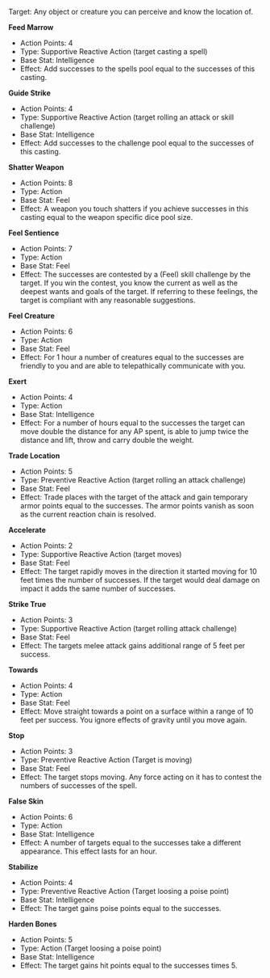 Target: Any object or creature you can perceive and know the location of.

**Feed Marrow**
- Action Points: 4
- Type: Supportive Reactive Action (target casting a spell)
- Base Stat: Intelligence
- Effect: Add successes to the spells pool equal to the successes of this casting.

**Guide Strike**
- Action Points: 4 
- Type: Supportive Reactive Action (target rolling an attack or skill challenge)
- Base Stat: Intelligence
- Effect: Add successes to the challenge pool equal to the successes of this casting.

**Shatter Weapon**
- Action Points: 8 
- Type: Action
- Base Stat: Feel
- Effect: A weapon you touch shatters if you achieve successes in this casting equal to the weapon specific dice pool size.

**Feel Sentience**
- Action Points: 7
- Type: Action
- Base Stat: Feel
- Effect: The successes are contested by a (Feel) skill challenge by the target. If you win the contest, you know the current as well as the deepest wants and goals of the target. If referring to these feelings, the target is compliant with any reasonable suggestions.

**Feel Creature**
- Action Points: 6 
- Type: Action
- Base Stat: Feel
- Effect: For 1 hour a number of creatures equal to the successes are friendly to you and are able to telepathically communicate with you.

**Exert**
- Action Points: 4 
- Type: Action
- Base Stat: Intelligence
- Effect: For a number of hours equal to the successes the target can move double the distance for any AP spent, is able to jump twice the distance and lift, throw and carry double the weight.

**Trade Location**
- Action Points: 5 
- Type: Preventive Reactive Action (target rolling an attack challenge)
- Base Stat: Feel
- Effect: Trade places with the target of the attack and gain temporary armor points equal to the successes. The armor points vanish as soon as the current reaction chain is resolved.

**Accelerate**
- Action Points: 2 
- Type: Supportive Reactive Action (target moves)
- Base Stat: Feel
- Effect: The target rapidly moves in the direction it started moving for 10 feet times the number of successes. If the target would deal damage on impact it adds the same number of successes.

**Strike True**
- Action Points: 3 
- Type: Supportive Reactive Action (target rolling attack challenge)
- Base Stat: Feel
- Effect: The targets melee attack gains additional range of 5 feet per success.

**Towards**
- Action Points: 4
- Type: Action
- Base Stat: Feel
- Effect: Move straight towards a point on a surface within a range of 10 feet per success. You ignore effects of gravity until you move again.

**Stop**
- Action Points: 3
- Type: Preventive Reactive Action (Target is moving)
- Base Stat: Feel
- Effect: The target stops moving. Any force acting on it has to contest the numbers of successes of the spell.

**False Skin**
- Action Points: 6
- Type: Action
- Base Stat: Intelligence
- Effect: A number of targets equal to the successes take a different appearance. This effect lasts for an hour.

**Stabilize**
- Action Points: 4
- Type: Preventive Reactive Action (Target loosing a poise point)
- Base Stat: Intelligence
- Effect: The target gains poise points equal to the successes.

**Harden Bones**
- Action Points: 5
- Type: Action (Target loosing a poise point)
- Base Stat: Intelligence
- Effect: The target gains hit points equal to the successes times 5.